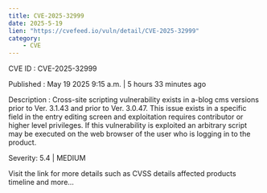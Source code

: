 ```yaml
---
title: CVE-2025-32999
date: 2025-5-19
lien: "https://cvefeed.io/vuln/detail/CVE-2025-32999"
category:
    - CVE
---
```


CVE ID : CVE-2025-32999

Published :  May 19
2025
9:15 a.m. | 5 hours
33 minutes ago

Description : Cross-site scripting vulnerability exists in a-blog cms versions prior to Ver. 3.1.43 and prior to Ver. 3.0.47. This issue exists in a specific field in the entry editing screen
and exploitation requires contributor or higher level privileges.  If this vulnerability is exploited
an arbitrary script may be executed on the web browser of the user who is logging in to the product.

Severity: 5.4 | MEDIUM

Visit the link for more details
such as CVSS details
affected products
timeline
and more...
